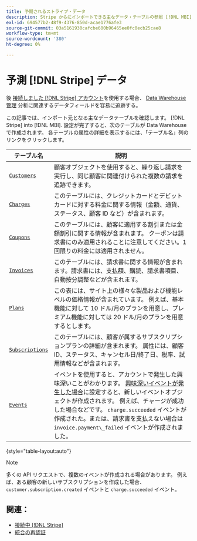 ```yaml
---
title: 予期されるストライプ・データ
description: Stripe からにインポートできる主なデータ・テーブルの参照 [!DNL MBI].
exl-id: 694577b2-48f9-4376-850d-acae1776afe3
source-git-commit: 03a5161930cafcbe600b96465ee0fc0ecb25cae8
workflow-type: tm+mt
source-wordcount: '380'
ht-degree: 0%

---
```


# 予測 [!DNL Stripe] データ

後 [接続しました [!DNL Stripe] アカウント](../integrations/stripe.md)を使用する場合、 [Data Warehouse管理](../../../data-analyst/data-warehouse-mgr/tour-dwm.md) 分析に関連するデータフィールドを容易に追跡する。

この記事では、インポート元となる主なデータテーブルを確認します。 [!DNL Stripe] into [!DNL MBI]. 設定が完了すると、次のテーブルが Data Warehouse で作成されます。 各テーブルの属性の詳細を表示するには、「テーブル名」列のリンクをクリックします。

| **テーブル名** | **説明** |
|-----|-----|
| [`Customers`](https://stripe.com/docs/api/curl#customer_object) | 顧客オブジェクトを使用すると、繰り返し請求を実行し、同じ顧客に関連付けられた複数の請求を追跡できます。 |
| [`Charges`](https://stripe.com/docs/api/curl#charge_object) | このテーブルには、クレジットカードとデビットカードに対する料金に関する情報（金額、通貨、ステータス、顧客 ID など）が含まれます。 |
| [`Coupons`](https://stripe.com/docs/api/curl#coupon_object) | このテーブルには、顧客に適用する割引または金額割引に関する情報が含まれます。 クーポンは請求書にのみ適用されることに注意してください。1 回限りの料金には適用されません。 |
| [`Invoices`](https://stripe.com/docs/api/curl#invoice_object) | このテーブルには、請求書に関する情報が含まれます。請求書には、支払額、購読、請求書項目、自動按分調整などが含まれます。 |
| [`Plans`](https://stripe.com/docs/api/curl#plan_object) | この表には、サイト上の様々な製品および機能レベルの価格情報が含まれています。 例えば、基本機能に対して 10 ドル/月のプランを用意し、プレミアム機能に対しては 20 ドル/月のプランを用意するとします。 |
| [`Subscriptions`](https://stripe.com/docs/api/curl#subscription_object) | このテーブルには、顧客が属するサブスクリプションプランの詳細が含まれます。 属性には、顧客 ID、ステータス、キャンセル日/終了日、税率、試用情報などが含まれます。 |
| [`Events`](https://stripe.com/docs/api/curl#event_object) | イベントを使用すると、アカウントで発生した興味深いことがわかります。 [興味深いイベントが発生した場合](https://stripe.com/docs/api/curl#event_types)に設定すると、新しいイベントオブジェクトが作成されます。 例えば、チャージが成功した場合などです。 `charge.succeeded` イベントが作成された。または、請求書を支払えない場合は `invoice.payment\_failed` イベントが作成されました。 |

{style=&quot;table-layout:auto&quot;}

>[!NOTE]
>
>多くの API リクエストで、複数のイベントが作成される場合があります。 例えば、ある顧客の新しいサブスクリプションを作成した場合、 `customer.subscription.created` イベントと  `charge.succeeded` イベント。

## 関連：

* [接続中 [!DNL Stripe]](../integrations/stripe.md)
* [統合の再認証](https://support.magento.com/hc/en-us/articles/360016733151)
